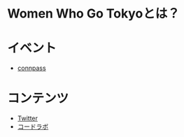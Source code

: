 # Women Who Go Tokyoとは？


# イベント

* [connpass](https://womenwhogo-tokyo.connpass.com)

# コンテンツ

* [Twitter](https://twitter.com/wwg_tokyo)
* [コードラボ](./codelab)
